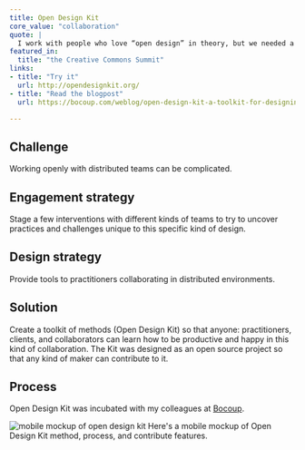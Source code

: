```yaml
---
title: Open Design Kit
core_value: "collaboration"
quote: |
  I work with people who love “open design” in theory, but we needed a common set of methods so that on a very practical level, every project stakeholder understands how to collaborate.
featured_in:
  title: "the Creative Commons Summit"
links:
- title: "Try it"
  url: http://opendesignkit.org/
- title: "Read the blogpost"
  url: https://bocoup.com/weblog/open-design-kit-a-toolkit-for-designing-with-distributed-collaborators

---
```


## Challenge

Working openly with distributed teams can be complicated.

## Engagement strategy

Stage a few interventions with different kinds of teams to try to uncover practices and challenges unique to this specific kind of design.

## Design strategy

Provide tools to practitioners collaborating in distributed environments.

## Solution

Create a toolkit of methods (Open Design Kit) so that anyone: practitioners, clients, and collaborators can learn how to be productive and happy in this kind of collaboration. The Kit was designed as an open source project so that any kind of maker can contribute to it.

## Process

Open Design Kit was incubated with my colleagues at [Bocoup](https://bocoup.com/).

<img src="odk.png" alt="mobile mockup of open design kit">

<caption align="center"> Here's a mobile mockup of Open Design Kit method, process, and contribute features. </caption>
